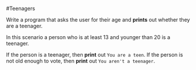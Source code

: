 #Teenagers

Write a program that asks the user for their age and **prints** out whether 
they are a teenager. 

In this scenario a person who is at least 13 and younger than 20 is a teenager.

If the person is a teenager, then **print** out `You are a teen`.
If the person is not old enough to vote, then **print** out `You aren't a teenager`.
